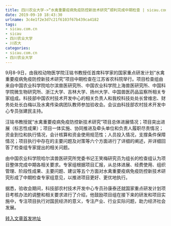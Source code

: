 ```yaml
---
title: 四川农业大学->“水禽重要疫病免疫防控新技术研究”顺利完成中期检查 | sicau.com.cn
date: 2019-09-10 18:43:30
urlname: 3c4e1f2e3d7c21f6103f67b439ca4182
tags: 
- sicau.com.cn
- sicau
- 四川农业大学
- 川农大
categories:
- sicau.com.cn
- 四川农业大学
---
```



9月8-9日，由我校动物医学院汪铭书教授任首席科学家的国家重点研发计划“水禽重要疫病免疫防控新技术研究”项目中期检查在江苏省农科院举行。项目检查组由来自中国农业科学院哈尔滨兽医研究所、中国农业科学院上海兽医研究所、中国科学院微生物研究所、浙江大学、吉林大学、扬州大学、中国兽医药品监察所相关专家组成。科技部中国农村技术开发中心的相关负责人和我校科技处处长曾维忠、财务处处长白梅以及水禽传染病团队教师参加验收会。会议由科技部农村技术开发中心专员张建民主持。

汪铭书教授就“水禽重要疫病免疫防控新技术研究”项目总体进展情况；项目突出进展（标志性成果）；项目一体实施、协同推进及牵头单位和负责人履职尽责情况；资金到位和执行情况，会计核算和资金使用规范性；人员投入情况，支撑条件保障情况；项目执行中存在的主要问题及对策等六个方面进行了详细的阐述，并详细回答了检查组专家提出的相关问题。

由中国农业科学院哈尔滨兽医研究所党委书记王笑梅研究员为组长的检查组认为项目整体完成中期各相关要求。专家组根据项目汇报，从总体进展、经费使用、组织管理、阶段性成果、主要问题、建议等五个方面对水禽重要疫病免疫防控新技术研究形成了中期检查专家组意见，以推进项目更好、更优地执行。

据悉，验收会期间，科技部农村技术开发中心专员孙康泰还就国家重点研发计划项目考核办法的调整和相关要求进行了介绍，他鼓励项目组在接下来的研发和项目实施中，专注项目执行对国民经济的意义，专注产业、行业实际问题，助力经济社会发展。





[转入文章首发地址](https://news.sicau.edu.cn/info/1078/53212.htm)